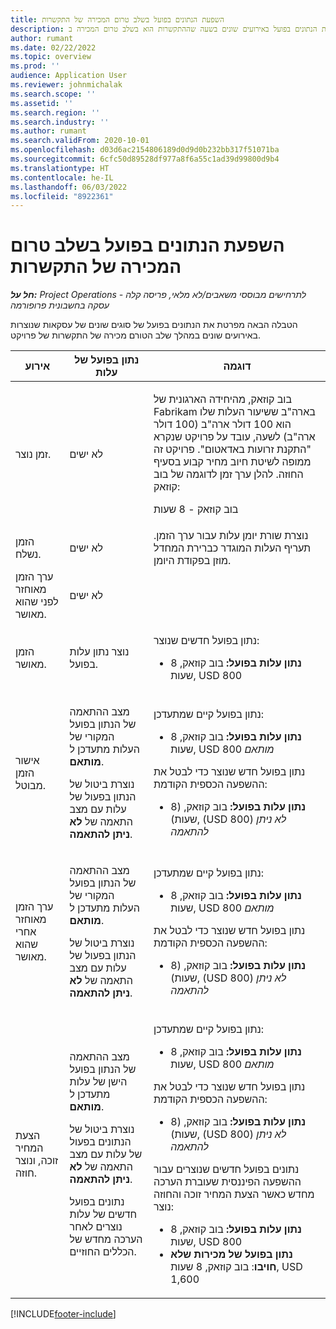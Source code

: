 ```yaml
---
title: השפעת הנתונים בפועל בשלב טרום המכירה של התקשרות
description: מאמר זה מספק מידע על ההשפעה על טבלת הנתונים בפועל באירועים שונים בשעה שההתקשרות הוא בשלב טרום המכירה ב- Microsoft Dynamics 365 Project Operations.
author: rumant
ms.date: 02/22/2022
ms.topic: overview
ms.prod: ''
audience: Application User
ms.reviewer: johnmichalak
ms.search.scope: ''
ms.assetid: ''
ms.search.region: ''
ms.search.industry: ''
ms.author: rumant
ms.search.validFrom: 2020-10-01
ms.openlocfilehash: d03d6ac2154806189d0d9d0b232bb317f51071ba
ms.sourcegitcommit: 6cfc50d89528df977a8f6a55c1ad39d99800d9b4
ms.translationtype: HT
ms.contentlocale: he-IL
ms.lasthandoff: 06/03/2022
ms.locfileid: "8922361"
---
```

# <a name="actuals-impact-during-the-pre-sales-stage-of-an-engagement"></a>השפעת הנתונים בפועל בשלב טרום המכירה של התקשרות

_**חל על:** Project Operations לתרחישים מבוססי משאבים/לא מלאי, פריסה קלה - עסקה בחשבונית פרופורמה_

הטבלה הבאה מפרטת את הנתונים בפועל של סוגים שונים של עסקאות שנוצרות באירועים שונים במהלך שלב הטורם מכירה של התקשרות של פרויקט.

| אירוע | נתון בפועל של עלות | דוגמה |
|---|---|---|
| זמן נוצר. | לא ישים | <p>בוב קוזאק, מהיחידה הארגונית של Fabrikam בארה"ב ששיעור העלות שלו הוא 100 דולר ארה"ב (100 דולר ארה"ב) לשעה, עובד על פרויקט שנקרא "התקנת זרועות באדאטום". פרויקט זה ממופה לשיטת חיוב מחיר קבוע בסעיף החוזה. להלן ערך זמן לדוגמה של בוב קוזאק:</p><p>בוב קוזאק - 8 שעות</p> |
| הזמן נשלח. | לא ישים | נוצרת שורת יומן עלות עבור ערך הזמן. תעריף העלות המוגדר כברירת המחדל מוזן בפקודת היומן. |
| ערך הזמן מאוחזר לפני שהוא מאושר. | לא ישים | |
| הזמן מאושר. | נוצר נתון עלות בפועל. | <p>נתון בפועל חדשים שנוצר:</p><ul><li>**נתון עלות בפועל:** בוב קוזאק, 8 שעות, USD 800</li></ul> |
| אישור הזמן מבוטל. | <p>מצב ההתאמה של הנתון בפועל המקורי של העלות מתעדכן ל **מותאם**.</p><p>נוצרת ביטול של הנתון בפעול של עלות עם מצב התאמה של **לא ניתן להתאמה**.</p> | <p>נתון בפועל קיים שמתעדכן:</p><ul><li>**נתון עלות בפועל:** בוב קוזאק, 8 שעות, USD 800 *מותאם*</li></ul><p>נתון בפועל חדש שנוצר כדי לבטל את ההשפעה הכספית הקודמת:</p><ul><li>**נתון עלות בפועל:** בוב קוזאק, (8 שעות), (USD 800) *לא ניתן להתאמה*</li></ul> |
| ערך הזמן מאוחזר אחרי שהוא מאושר. | <p>מצב ההתאמה של הנתון בפועל המקורי של העלות מתעדכן ל **מותאם**.</p><p>נוצרת ביטול של הנתון בפעול של עלות עם מצב התאמה של **לא ניתן להתאמה**.</p> | <p>נתון בפועל קיים שמתעדכן:</p><ul><li>**נתון עלות בפועל:** בוב קוזאק, 8 שעות, USD 800 *מותאם*</li></ul><p>נתון בפועל חדש שנוצר כדי לבטל את ההשפעה הכספית הקודמת:</p><ul><li>**נתון עלות בפועל:** בוב קוזאק, (8 שעות), (USD 800) *לא ניתן להתאמה*</li></ul> |
| הצעת המחיר זוכה, ונוצר חוזה. | <p>מצב ההתאמה של הנתון בפועל הישן של עלות מתעדכן ל **מותאם**.</p><p>נוצרת ביטול של הנתונים בפעול של עלות עם מצב התאמה של **לא ניתן להתאמה**.</p><p>נתונים בפועל חדשים של עלות נוצרים לאחר הערכה מחדש של הכללים החוזיים.</p> | <p>נתון בפועל קיים שמתעדכן:</p><ul><li>**נתון עלות בפועל:** בוב קוזאק, 8 שעות, USD 800 *מותאם*</li></ul><p>נתון בפועל חדש שנוצר כדי לבטל את ההשפעה הכספית הקודמת:</p><ul><li>**נתון עלות בפועל:** בוב קוזאק, (8 שעות), (USD 800) *לא ניתן להתאמה*</li></ul><p>נתונים בפועל חדשים שנוצרים עבור ההשפעה הפיננסית שעוברת הערכה מחדש כאשר הצעת המחיר זוכה והחוזה נוצר:</p><ul><li>**נתון עלות בפועל:** בוב קוזאק, 8 שעות, USD 800</li><li>**נתון בפועל של מכירות שלא חויבו**: בוב קוזאק, 8 שעות, USD 1,600</li></ul> |

[!INCLUDE[footer-include](../includes/footer-banner.md)]
